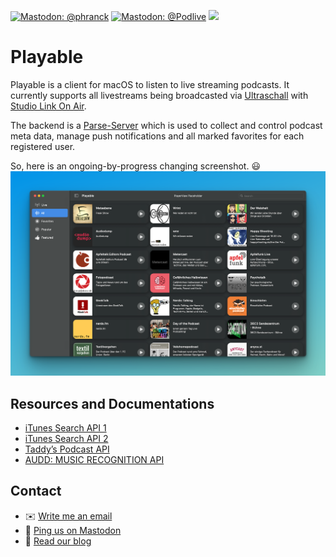 [![Mastodon: @phranck](https://img.shields.io/badge/Mastodon-@phranck-blue.svg?style=flat)](https://chaos.social/@phranck)
[![Mastodon: @Podlive](https://img.shields.io/badge/Mastodon-@Podlive-ca94d4.svg?style=flat)](https://chaos.social/@Podlive)
[![](https://img.shields.io/endpoint?url=https%3A%2F%2Fswiftpackageindex.com%2Fapi%2Fpackages%2Fpointfreeco%2Fswift-composable-architecture%2Fbadge%3Ftype%3Dswift-versions)](https://swiftpackageindex.com/phranck/RadioBrowserKit)

# Playable

Playable is a client for macOS to listen to live streaming podcasts. It currently supports all livestreams being broadcasted via [Ultraschall](http://ultraschall.fm) with [Studio Link On Air](https://studio-link.de).

The backend is a [Parse-Server](http://parseplatform.org) which is used to collect and control podcast meta data, manage push notifications and all marked favorites for each registered user.

So, here is an ongoing-by-progress changing screenshot. 😃
![](screenshot1.png)

## Resources and Documentations
* [iTunes Search API 1](https://developer.apple.com/library/archive/documentation/AudioVideo/Conceptual/iTuneSearchAPI/index.html)
* [iTunes Search API 2](https://performance-partners.apple.com/search-api)
* [Taddy’s Podcast API](https://taddy.org/developers/podcast-api)
* [AUDD: MUSIC RECOGNITION API](https://www.audd.io)

## Contact

* :envelope: [Write me an email](mailto:phranck@mac.com)
* :speech_balloon: [Ping us on Mastodon](https://chaos.social/@phranck)
* :memo: [Read our blog](https://podlive.io/blog)
